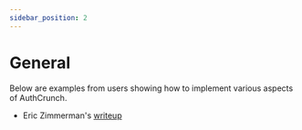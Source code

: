 ```yaml
---
sidebar_position: 2
---
```


# General

Below are examples from users showing how to implement various aspects of AuthCrunch.

* Eric Zimmerman's [writeup](https://gist.github.com/EricZimmerman/3015b94ab027d0597e0e55e93f0466c3)
